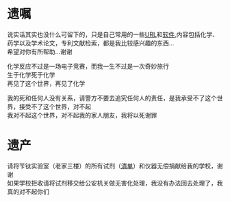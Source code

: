 # 遗嘱
说实话其实也没什么可留下的，只是自己常用的一些[URL](document/URL.md)和[软件](APP/chem.md),内容包括化学、药学以及学术论文，专利文献检索，都是我比较感兴趣的东西…  
希望对你有所帮助…谢谢

化学反应不过是一场电子竞赛，而我一生不过是一次奇妙旅行  
生于化学死于化学  
再见了这个世界，再见了化学

我的死和任何人没有关系，请警方不要去追究任何人的责任，是我承受不了这个世界，接受不了这个世界，对不起  
我对不起这个世界，对不起我的家人朋友，我将以死谢罪  
# 遗产
请将苄钛实验室（老家三楼）的所有试剂（[清单](https://github.com/Benzyl-titanium/Benzyl-titanium-will/raw/main/document/%E8%8B%84%E9%92%9B%E5%AE%9E%E9%AA%8C%E5%AE%A4-%E5%8C%96%E5%AD%A6%E8%AF%95%E5%89%82%E7%AE%A1%E7%90%86%E6%A0%87%E5%87%86%E6%B8%85%E5%8D%95(%E4%B8%8D%E5%AE%8C%E5%85%A8%E7%BB%9F%E8%AE%A1)(%E5%B8%A6%E7%BB%93%E6%9E%84%E5%BC%8F).xlsx)）和仪器无偿捐献给我的学校，谢谢  
如果学校拒收请将试剂移交给公安机关做无害化处理，我没有办法回去处理了，我真的对不起你们
